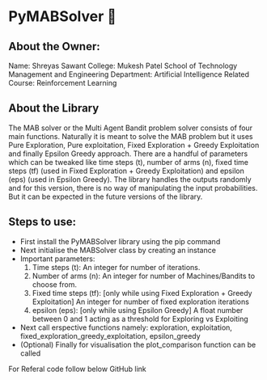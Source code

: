 # PyMABSolver 🤖

## About the Owner:
Name: Shreyas Sawant
College: Mukesh Patel School of Technology Management and Engineering
Department: Artificial Intelligence
Related Course: Reinforcement Learning

## About the Library

The MAB solver or the Multi Agent Bandit problem solver consists of four main functions.
Naturally it is meant to solve the MAB problem but it uses Pure Exploration, Pure exploitation, Fixed Exploration + Greedy Exploitation and finally Epsilon Greedy approach.
There are a handful of parameters which can be tweaked like time steps (t), number of arms (n), fixed time steps (tf) (used in Fixed Exploration + Greedy Exploitation) and epsilon (eps) (used in Epsilon Greedy).
The library handles the outputs randomly and for this version, there is no way of manipulating the input probabilities. But it can be expected in the future versions of the library.

## Steps to use:
* First install the PyMABSolver library using the pip command
* Next initialise the MABSolver class by creating an instance
* Important parameters: 
    1. Time steps (t): An integer for number of iterations.
    2. Number of arms (n): An integer for number of Machines/Bandits to choose from.
    3. Fixed time steps (tf): [only while using Fixed Exploration + Greedy Exploitation] An integer for number of fixed exploration iterations
    4. epsilon (eps): [only while using Epsilon Greedy] A float number between 0 and 1 acting as a threshold for Exploring vs Exploiting
* Next call erspective functions namely: exploration, exploitation, fixed_exploration_greedy_exploitation, epsilon_greedy
* (Optional) Finally for visualisation the plot_comparison function can be called

For Referal code follow below GitHub link
